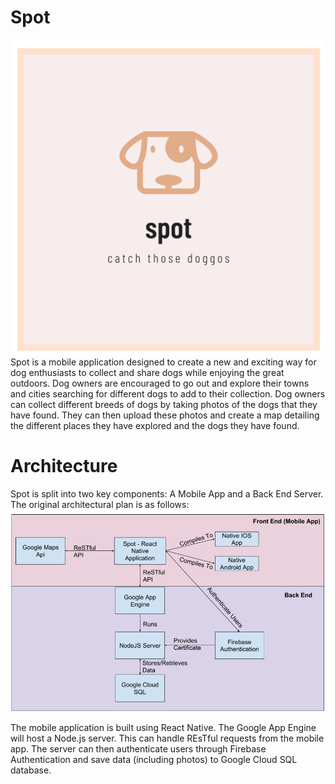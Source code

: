 # Spot
![spot](https://github.com/Marethyu1/spot/blob/master/images/logo.png)
Spot is a mobile application designed to create a new and exciting way for dog enthusiasts to collect and share dogs while enjoying the great outdoors. Dog owners are encouraged to go out and explore their towns and cities searching for different dogs to add to their collection. Dog owners can collect different breeds of dogs by taking photos of the dogs that they have found. They can then upload these photos and create a map detailing the different places they have explored and the dogs they have found.


# Architecture
Spot is split into two key components: A Mobile App and a Back End Server. The original architectural plan is as follows:
![Architecture](https://github.com/Marethyu1/spot/blob/master/images/architecture.png)

The mobile application is built using React Native. The Google App Engine will host a Node.js server. This can handle REsTful requests from the mobile app. The server can then authenticate users through Firebase Authentication and save data (including photos) to Google Cloud SQL database. 
